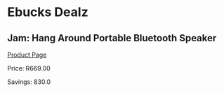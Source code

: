 
# Ebucks Dealz
## Jam: Hang Around Portable Bluetooth Speaker
[Product Page](https://www.ebucks.com/web/shop/productSelected.do?prodId=638410083&catId=375509364)

Price: R669.00

Savings: 830.0


	